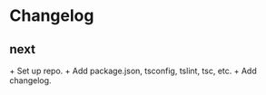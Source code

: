 # Changelog

## next
\+ Set up repo.
\+ Add package.json, tsconfig, tslint, tsc, etc.
\+ Add changelog.
